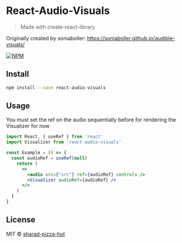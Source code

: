 # React-Audio-Visuals
> Made with create-react-library

Originally created by soniaboller:
https://soniaboller.github.io/audible-visuals/

[![NPM](https://img.shields.io/npm/v/react-audio-visuals.svg)](https://www.npmjs.com/package/react-audio-visuals) 

## Install

```bash
npm install --save react-audio-visuals
```

## Usage

You must set the ref on the audio sequentially before for rendering the Visualizer for now

```jsx
import React, { useRef } from 'react'
import Visualizer from 'react-audio-visuals'

const Example = () => {
  const audioRef = useRef(null)
    return (
      <>
        <audio src={"src"} ref={audioRef} controls />
        <Visualizer audioRef={audioRef} />
      </>
    )
  }
}
```

## License

MIT © [sharad-pizza-hut](https://github.com/sharad-pizza-hut)
